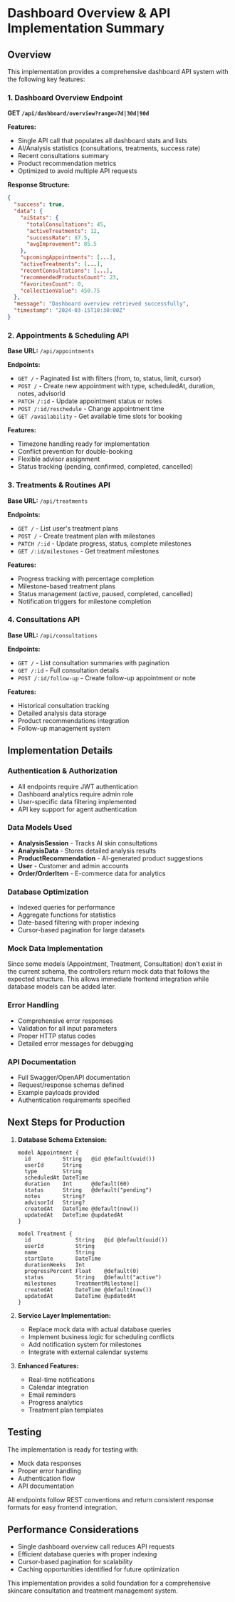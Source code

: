 # Dashboard Overview & API Implementation Summary

## Overview

This implementation provides a comprehensive dashboard API system with the following key features:

### 1. Dashboard Overview Endpoint

**GET `/api/dashboard/overview?range=7d|30d|90d`**

**Features:**

- Single API call that populates all dashboard stats and lists
- AI/Analysis statistics (consultations, treatments, success rate)
- Recent consultations summary
- Product recommendation metrics
- Optimized to avoid multiple API requests

**Response Structure:**

```json
{
  "success": true,
  "data": {
    "aiStats": {
      "totalConsultations": 45,
      "activeTreatments": 12,
      "successRate": 87.5,
      "avgImprovement": 85.5
    },
    "upcomingAppointments": [...],
    "activeTreatments": [...],
    "recentConsultations": [...],
    "recommendedProductsCount": 23,
    "favoritesCount": 0,
    "collectionValue": 450.75
  },
  "message": "Dashboard overview retrieved successfully",
  "timestamp": "2024-03-15T10:30:00Z"
}
```

### 2. Appointments & Scheduling API

**Base URL:** `/api/appointments`

**Endpoints:**

- `GET /` - Paginated list with filters (from, to, status, limit, cursor)
- `POST /` - Create new appointment with type, scheduledAt, duration, notes, advisorId
- `PATCH /:id` - Update appointment status or notes
- `POST /:id/reschedule` - Change appointment time
- `GET /availability` - Get available time slots for booking

**Features:**

- Timezone handling ready for implementation
- Conflict prevention for double-booking
- Flexible advisor assignment
- Status tracking (pending, confirmed, completed, cancelled)

### 3. Treatments & Routines API

**Base URL:** `/api/treatments`

**Endpoints:**

- `GET /` - List user's treatment plans
- `POST /` - Create treatment plan with milestones
- `PATCH /:id` - Update progress, status, complete milestones
- `GET /:id/milestones` - Get treatment milestones

**Features:**

- Progress tracking with percentage completion
- Milestone-based treatment plans
- Status management (active, paused, completed, cancelled)
- Notification triggers for milestone completion

### 4. Consultations API

**Base URL:** `/api/consultations`

**Endpoints:**

- `GET /` - List consultation summaries with pagination
- `GET /:id` - Full consultation details
- `POST /:id/follow-up` - Create follow-up appointment or note

**Features:**

- Historical consultation tracking
- Detailed analysis data storage
- Product recommendations integration
- Follow-up management system

## Implementation Details

### Authentication & Authorization

- All endpoints require JWT authentication
- Dashboard analytics require admin role
- User-specific data filtering implemented
- API key support for agent authentication

### Data Models Used

- **AnalysisSession** - Tracks AI skin consultations
- **AnalysisData** - Stores detailed analysis results
- **ProductRecommendation** - AI-generated product suggestions
- **User** - Customer and admin accounts
- **Order/OrderItem** - E-commerce data for analytics

### Database Optimization

- Indexed queries for performance
- Aggregate functions for statistics
- Date-based filtering with proper indexing
- Cursor-based pagination for large datasets

### Mock Data Implementation

Since some models (Appointment, Treatment, Consultation) don't exist in the current schema, the controllers return mock data that follows the expected structure. This allows immediate frontend integration while database models can be added later.

### Error Handling

- Comprehensive error responses
- Validation for all input parameters
- Proper HTTP status codes
- Detailed error messages for debugging

### API Documentation

- Full Swagger/OpenAPI documentation
- Request/response schemas defined
- Example payloads provided
- Authentication requirements specified

## Next Steps for Production

1. **Database Schema Extension:**

   ```prisma
   model Appointment {
     id          String   @id @default(uuid())
     userId      String
     type        String
     scheduledAt DateTime
     duration    Int      @default(60)
     status      String   @default("pending")
     notes       String?
     advisorId   String?
     createdAt   DateTime @default(now())
     updatedAt   DateTime @updatedAt
   }

   model Treatment {
     id              String   @id @default(uuid())
     userId          String
     name            String
     startDate       DateTime
     durationWeeks   Int
     progressPercent Float    @default(0)
     status          String   @default("active")
     milestones      TreatmentMilestone[]
     createdAt       DateTime @default(now())
     updatedAt       DateTime @updatedAt
   }
   ```

2. **Service Layer Implementation:**
   - Replace mock data with actual database queries
   - Implement business logic for scheduling conflicts
   - Add notification system for milestones
   - Integrate with external calendar systems

3. **Enhanced Features:**
   - Real-time notifications
   - Calendar integration
   - Email reminders
   - Progress analytics
   - Treatment plan templates

## Testing

The implementation is ready for testing with:

- Mock data responses
- Proper error handling
- Authentication flow
- API documentation

All endpoints follow REST conventions and return consistent response formats for easy frontend integration.

## Performance Considerations

- Single dashboard overview call reduces API requests
- Efficient database queries with proper indexing
- Cursor-based pagination for scalability
- Caching opportunities identified for future optimization

This implementation provides a solid foundation for a comprehensive skincare consultation and treatment management system.
